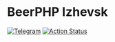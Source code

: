 # BeerPHP Izhevsk

[![Telegram](https://img.shields.io/badge/telegram-join%20chat-blue.svg?style=flat)](https://t.me/beerphp_izhevsk)
[![Action Status](https://github.com/beerphp/izhevsk/workflows/build/badge.svg?branch=add-tests)](https://github.com/beerphp/izhevsk/actions)

